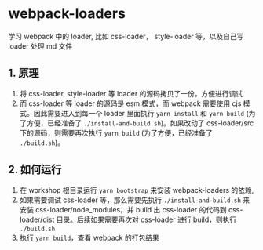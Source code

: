 # webpack-loaders

学习 webpack 中的 loader, 比如 css-loader， style-loader 等，以及自己写 loader 处理 md 文件

## 1. 原理

1. 将 css-loader, style-loader 等 loader 的源码拷贝了一份，方便进行调试
2. 而 css-loader 等 loader 的源码是 esm 模式，而 webpack 需要使用 cjs 模式。因此需要进入到每一个 loader 里面执行 `yarn install` 和 `yarn build` (为了方便，已经准备了 `./install-and-build.sh`)。如果改动了 css-loader/src 下的源码，则需要再次执行 `yarn build` (为了方便，已经准备了 `./build.sh`)。

## 2. 如何运行

1. 在 workshop 根目录运行 `yarn bootstrap` 来安装 webpack-loaders 的依赖,
2. 如果需要调试 css-loader 等，那么需要先执行 `./install-and-build.sh` 来安装 css-loader/node_modules，并 build 出 css-loader 的代码到 css-loader/dist 目录。后续如果需要再次对 css-loader 进行 build，则执行 `./build.sh`
3. 执行 `yarn build`，查看 webpack 的打包结果
